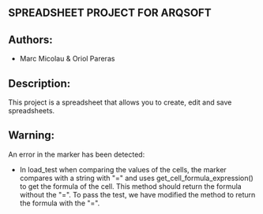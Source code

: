 ## SPREADSHEET PROJECT FOR ARQSOFT
## Authors:
- Marc Micolau & Oriol Pareras

## Description:
This project is a spreadsheet that allows you to create, edit and save spreadsheets.

## Warning:
An error in the marker has been detected:
- In load_test when comparing the values of the cells, the marker compares with a string with "=" and uses
get_cell_formula_expression() to get the formula of the cell. This method should return the formula without
the "=". To pass the test, we have modified the method to return the formula with the "=".